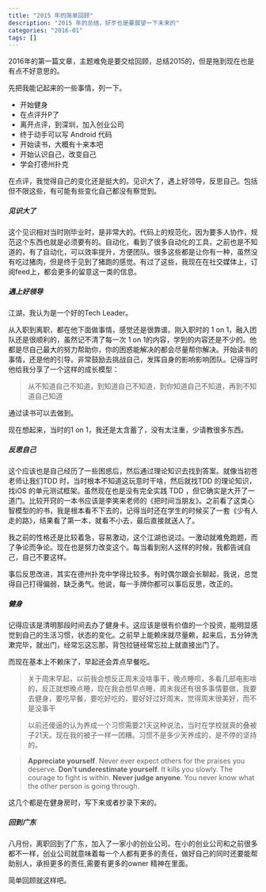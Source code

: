 ```yaml
---
title: "2015 年的简单回顾"
description: "2015 年的总结，好歹也是要展望一下未来的"
categories: "2016-01"
tags: []
---
```


2016年的第一篇文章，主题难免是要交给回顾，总结2015的，但是拖到现在也是有点不好意思的。

先把我能记起来的一些事情，列一下。

* 开始健身
* 在点评升P了
* 离开点评，到深圳，加入创业公司
* 终于动手可以写 Android 代码
* 开始读书，大概有十来本吧
* 开始认识自己，改变自己
* 学会打德州扑克

在点评，我觉得自己的变化还是挺大的。见识大了，遇上好领导，反思自己。包括但不限这些，有可能有些变化自己都没有察觉到。

##### 见识大了

这个见识相对当时刚毕业时，是非常大的。代码上的规范化，因为要多人协作，规范这个东西也就是必须要有的。自动化，看到了很多自动化的工具，之前也是不知道的，有了自动化，可以效率提升，方便团队。很多这些都是让你有一种，虽然没有吃过猪肉，但是终于见到了猪跑的感觉。有过了这些，我现在在社交媒体上，订阅feed上，都会更多的留意这一类的信息。

##### 遇上好领导

江湖，我认为是一个好的Tech Leader。

从入职到离职，都在他下面做事情，感觉还是很靠谱。刚入职时的 1 on 1，融入团队还是很顺利的，虽然记不清了每一次 1 on 1的内容，学到的内容还是不少的。他都是尽自己最大的努力帮助你，你的困惑能解决的都会尽量帮你解决。开始读书的事情，还是他的引导。非常鼓励去挑战自己，发挥自身的影响影响团队。记得当时他给我分享了一个这样的成长模型：

> 从不知道自己不知道，到知道自己不知道，到你知道自己不知道，再到不知道自己知道

通过读书可以去做到。

现在想起来，当时的1 on 1，我还是太含蓄了，没有太注重，少请教很多东西。

##### 反思自己

这个应该也是自己经历了一些困惑后，然后通过理论知识去找到答案。就像当初苍老师让我们TDD 时，当时根本不知道这玩意时干啥，然后就找TDD 的理论知识，找iOS 的单元测试框架。虽然现在也是没有完全实践 TDD ，但它确实是大开了一道门。比较开窍的一本书应该是李笑来老师的《把时间当朋友》。之前看了这类心智模型的的书，我是根本看不下去的，记得当时还在学生的时候买了一套《少有人走的路》，结果看了第一本，就看不小去，最后直接就送人了。

我之前的性格还是比较着急，容易激动，这个江湖也说过。一激动就难免跑题，而了争论而争论。现在也是努力改变这个。每当看到别人这样的时候，我都告诫自己，自己不要这样。

事后反思改进，其实在德州扑克中学得比较多。有时偶尔跟会长聊起，我说，总觉得自己打得偏弱，缺乏勇气。他说，每一手牌你都可以事后反思，改正的。


##### 健身

记得应该是清明那段时间去办了健身卡。这应该是很有价值的一个投资，能明显感觉到自己的生活习惯，状态的变化。之前早上能赖床就尽量赖，起来后，五分钟洗漱完毕，就出门，经常忘这忘那，背包拉链经常忘拉上就直接出门了。

而现在基本上不赖床了，早起还会弄点早餐吃。

> 关于周末早起，以前我会想反正周末没啥事干，晚点睡呗，多看几部电影啥的，反正就想晚点睡，现在我会想早点睡，周末我还有很多事情要做，我要去健身，要吃早餐，要吃好吃的，要好好过好周末，觉得周末很美好，而不是没事干

> 以前还傻逼的认为养成一个习惯需要21天这种说法，当时在学校就真的叠被子21天。现在我的被子一样一团糟。习惯不是多少天养成的，是不停的坚持的。

> **Appreciate yourself**. Never ever expect others for the praises you deserve.
**Don't underestimate yourself**. It kills you slowly. The courage to fight is within.
**Never judge anyone**. You never know what the other person is going through.

这几个都是在健身房时，写下来或者抄录下来的。


##### 回到广东

八月份，离职回到了广东，加入了一家小的创业公司。在小的创业公司和之前很多都不一样，创业公司就意味着每一个人都有更多的责任，做好自己的同时还要能帮助别人，承担更多的责任,需要有更多的owner 精神在里面。

简单回顾就这样吧。


